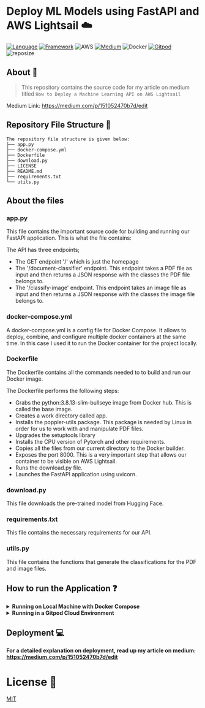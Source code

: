 # Deploy ML Models using FastAPI and AWS Lightsail :cloud:

[![Language](https://img.shields.io/badge/Python-darkblue.svg?style=flat&logo=python&logoColor=white)](https://www.python.org)
[![Framework](https://img.shields.io/badge/FastAPI-darkgreen.svg?style=flat&logo=fastapi&logoColor=white)](https://github.com/tiangolo/fastapi)
![AWS](https://img.shields.io/badge/AWS-Lightsail-orange?style=flat&logo=amazon&logoColor=white)
[![Medium](https://img.shields.io/badge/medium-black.svg?style=flat&logo=medium&logoColor=white)](https://medium.com/p/151052470b7d/edit)
![Docker](https://img.shields.io/badge/Docker-blue?style=flat&logo=docker&logoColor=white)
[![Gitpod](https://img.shields.io/badge/Gitpod-orange?style=flat&logo=gitpod&logoColor=white)](https://gitpod.io/#https://github.com/Nneji123/Deploy-ML-Models-using-FastAPI-and-AWS-Lightsail)
![reposize](https://img.shields.io/github/repo-size/Nneji123/RapLyricsBot)



## About :speech_balloon:
>This repository contains the source code for my article on medium titled `How to Deploy a Machine Learning API on AWS Lightsail`

Medium Link: https://medium.com/p/151052470b7d/edit


## Repository File Structure :file_folder:

```
The repository file structure is given below:
├── app.py
├── docker-compose.yml
├── Dockerfile
├── download.py
├── LICENSE
├── README.md
├── requirements.txt
└── utils.py
```
## About the files
### app.py
This file contains the important source code for building and running our FastAPI application. This is what the file contains:

The API has three endpoints;
- The GET endpoint '/' which is just the homepage
- The '/document-classifier' endpoint. This endpoint takes a PDF file as input and then returns a JSON response with the classes the PDF file belongs to.
- The '/classify-image' endpoint. This endpoint takes an image file as input and then returns a JSON response with the classes the image file belongs to.

### docker-compose.yml
A docker-compose.yml is a config file for Docker Compose. It allows to deploy, combine, and configure multiple docker containers at the same time. In this case I used it to run the Docker container for the project locally.

### Dockerfile
The Dockerfile contains all the commands needed to to build and run our Docker image.

The Dockerfile  performs the following steps:
- Grabs the python:3.8.13-slim-bullseye image from Docker hub. This is called the base image.
- Creates a work directory called app.
- Installs the poppler-utils package. This package is needed by Linux in order for us to work with and manipulate PDF files.
- Upgrades the setuptools library
- Installs the CPU version of Pytorch and other requirements.
- Copies all the files from our current directory to the Docker builder.
- Exposes the port 8000. This is a very important step that allows our container to be visible on AWS Lightsail.
- Runs the download.py file.
- Launches the FastAPI application using uvicorn.

### download.py
This file downloads the pre-trained model from Hugging Face.

### requirements.txt
This file contains the necessary  requirements for our API.

### utils.py
This file contains the functions that generate the classifications for the PDF and image files.

 


## How to run the Application :question:

<details> 
  <summary><b>Running on Local Machine with Docker Compose</b></summary>

**You can also run the application in a docker container using docker compose(if you have it installed)**

1. Clone the repository:
```bash
git clone https://github.com/Nneji123/Deploy-ML-Models-using-FastAPI-and-AWS-Lightsail.git
```

2. Change the directory:
```
cd Deploy-ML-Models-using-FastAPI-and-AWS-Lightsail
```



3. Run the docker compose command
```docker
docker compose up --build 
```
And then you should be able to view the API on port 8080
</details>


<details> 
  <summary><b>Running in a Gitpod Cloud Environment</b></summary>


**Click the button below to start a new development environment:**

[![Open in Gitpod](https://gitpod.io/button/open-in-gitpod.svg)](https://gitpod.io/#https://github.com/Nneji123/Deploy-ML-Models-using-FastAPI-and-AWS-Lightsail)
</details>



## Deployment :computer:
**For a detailed explanation on deployment, read up my article on medium: https://medium.com/p/151052470b7d/edit**

# License :page_with_curl:
[MIT](https://github.com/Nneji123/Deploy-ML-Models-using-FastAPI-and-AWS-Lightsail/LICENSE.md)
